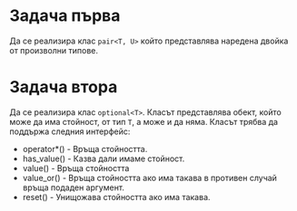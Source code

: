 # Задача първа
Да се реализира клас `pair<T, U>` който представлява наредена двойка от произволни типове.

# Задача втора
Да се реализира клас `optional<T>`. Класът представлява обект, който може да има стойност, от тип `T`, а може и да няма.
Класът трябва да поддържа следния интерфейс:

* operator*() - Връща стойността.
* has_value() - Казва дали имаме стойност.
* value()     - Връща стойността
* value_or()  - Връща стойността ако има такава в противен случай връща подаден аргумент.
* reset()     - Унищожава стойността ако има такава.
